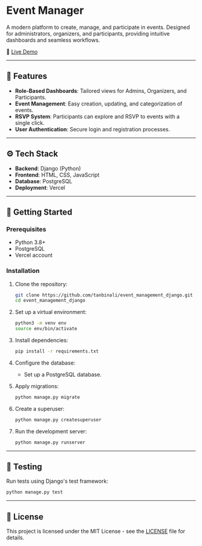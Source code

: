 # Event Manager

A modern platform to create, manage, and participate in events. Designed for administrators, organizers, and participants, providing intuitive dashboards and seamless workflows.

🔗 [Live Demo](https://event-management-django-neon.vercel.app/)

---

## 📌 Features

* **Role-Based Dashboards**: Tailored views for Admins, Organizers, and Participants.
* **Event Management**: Easy creation, updating, and categorization of events.
* **RSVP System**: Participants can explore and RSVP to events with a single click.
* **User Authentication**: Secure login and registration processes.

---

## ⚙️ Tech Stack

* **Backend**: Django (Python)
* **Frontend**: HTML, CSS, JavaScript
* **Database**: PostgreSQL
* **Deployment**: Vercel

---

## 🚀 Getting Started

### Prerequisites

* Python 3.8+
* PostgreSQL
* Vercel account

### Installation

1. Clone the repository:

   ```bash
   git clone https://github.com/tanbinali/event_management_django.git
   cd event_management_django
   ```

2. Set up a virtual environment:

   ```bash
   python3 -m venv env
   source env/bin/activate
   ```

3. Install dependencies:

   ```bash
   pip install -r requirements.txt
   ```

4. Configure the database:

   * Set up a PostgreSQL database.

5. Apply migrations:

   ```bash
   python manage.py migrate
   ```

6. Create a superuser:

   ```bash
   python manage.py createsuperuser
   ```

7. Run the development server:

   ```bash
   python manage.py runserver
   ```

---

## 🧪 Testing

Run tests using Django's test framework:

```bash
python manage.py test
```

---

## 📄 License

This project is licensed under the MIT License - see the [LICENSE](LICENSE) file for details.
